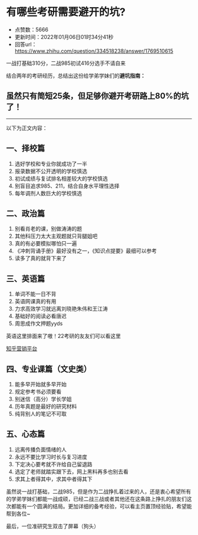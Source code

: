 # 有哪些考研需要避开的坑?
- 点赞数：5666
- 更新时间：2022年01月06日01时34分41秒
- 回答url：https://www.zhihu.com/question/334518238/answer/1769510615
<body>
 <p data-pid="44SBKcsj">一战打基础310分，二战985初试416分选手不请自来</p>
 <p data-pid="7jUMshgK">结合两年的考研经历，总结出这份给学弟学妹们的<b>避坑指南：</b></p>
 <h2><b>虽然只有简短25条，但足够你避开考研路上80%的坑了！</b></h2>
 <hr>
 <p data-pid="ZECVJne_">以下为正文内容：</p>
 <h2>一、择校篇</h2>
 <ol>
  <li data-pid="EKSe1hHW">选好学校和专业你就成功了一半</li>
  <li data-pid="fV8AHmv-">报录数据不公开透明的学校慎选</li>
  <li data-pid="A0XZiKbi">初试成绩与复试排名相差较大的学校慎选</li>
  <li data-pid="ZmFU9s_b">别盲目追求985、211，结合自身水平理性选择</li>
  <li data-pid="wCh8IB-i">每年调剂人数巨大的学校慎选</li>
 </ol>
 <h2>二、政治篇</h2>
 <ol>
  <li data-pid="ymJrO1dd">别看肖老的课，别做涛涛的题</li>
  <li data-pid="bvC4UVS-">其他科压力太大主观题就只背腿姐吧</li>
  <li data-pid="w8D971fI">真的有必要模拟哪怕只一遍</li>
  <li data-pid="LGQnUgcn">《冲刺背诵手册》最好没有之一，《知识点提要》最细可以参考</li>
  <li data-pid="hri5My6I">读多了真的就背下来了</li>
 </ol>
 <h2>三、英语篇</h2>
 <ol>
  <li data-pid="TJorALBD">单词不能一日不背</li>
  <li data-pid="cts2fa4m">英语网课真的有用</li>
  <li data-pid="gTzkSCjd">力求高效学习就远离刘晓艳朱伟和王江涛</li>
  <li data-pid="_F45R6N9">基础好的阅读必看唐迟</li>
  <li data-pid="cfgER_8B">周思成作文押题yyds</li>
 </ol>
 <p data-pid="6asV8dpJ">英语这里排面来了嗷！22考研的友友们可以看这里</p><a data-draft-node="block" data-draft-type="link-card" href="https://xg.zhihu.com/plugin/496d82f7e65c10707b12071a845bdb6f?BIZ=ECOMMERCE" class="internal">知乎营销平台</a>
 <h2>四、专业课篇（文史类）</h2>
 <ol>
  <li data-pid="OoIB0r8P">能多早开始就多早开始</li>
  <li data-pid="55o11A-d">规定参考书必须要看</li>
  <li data-pid="mkjDWPqH">别迷信（高分）学长学姐</li>
  <li data-pid="NzXEZQaY">历年真题是最好的研究材料</li>
  <li data-pid="eg018KNz">纯背别人的笔记不可取</li>
 </ol>
 <h2>五、心态篇</h2>
 <ol>
  <li data-pid="sEGQY0Dc">远离传播负面情绪的人</li>
  <li data-pid="qhnFtQr6">永远不要比学习时长与复习进度</li>
  <li data-pid="jc1owzEj">下定决心要考就不许给自己留退路</li>
  <li data-pid="72k1jrLF">选定了老师就踏实跟下去，网上黑料再多也别去看</li>
  <li data-pid="MlU05w5p">求其上者得其中，求其中者得其下</li>
 </ol>
 <p data-pid="-KoLZu5a">虽然说一战打基础，二战985，但是作为二战挣扎着过来的人，还是衷心希望所有的学弟学妹们都能一战成硕，已经二战三战或者其他还在这条路上挣扎的朋友们这次都能有一个圆满的结局。更加详细的备考经验，可以看主页置顶经验贴，希望能帮到各位~</p>
 <p data-pid="TsttyOP6">最后，一位准研究生双击了屏幕（狗头）</p>
</body>